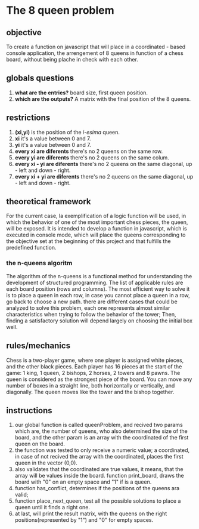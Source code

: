 # The 8 queen problem
## objective
To create a function on javascript that will place in a coordinated - based console application, the arrengement of 8 queens in function of a chess board, without being plache in check with each other.

## globals questions
1. __what are the entries?__
board size, first queen position.
2. __which are the outputs?__
A matrix with the final position of the 8 queens.

## restrictions
1. __(xi,yi)__ is the position of the _i-esima_ queen.
2. __xi__ it's a value between 0 and 7.
3. __yi__ it's a value between 0 and 7.
4. __every xi are diferents__ there's no 2 queens on the same row.
5. __every yi are diferents__ there's no 2 queens on the same colum.
6. __every xi - yi are diferents__ there's no 2 queens on the same diagonal, up - left and down - right.
7. __every xi + yi are diferents__ there's no 2 queens on the same diagonal, up - left and down - right.

## theoretical framework
For the current case, la exemplification of a logic function will be used, in which the behavior of one of the most important chess pieces, the queen, will be exposed.
It is intended to develop a function in javascript, which is executed in console mode, which will place the queens corresponding to the objective set at the beginning of this project and that fulfills the predefined function.

### the n-queens algoritm
The algorithm of the n-queens is a functional method for understanding the development of structured programming.
The list of applicable rules are each board position (rows and columns). The most efficient way to solve it is to place a queen in each row, in case you cannot place a queen in a row, go back to choose a new path.
there are different cases that could be analyzed to solve this problem, each one represents almost similar characteristics when trying to follow the behavior of the tower; Then, finding a satisfactory solution will depend largely on choosing the initial box well.

## rules/mechanics
Chess is a two-player game, where one player is assigned white pieces, and the other black pieces. Each player has 16 pieces at the start of the game: 1 king, 1 queen, 2 bishops, 2 horses, 2 towers and 8 pawns.
The queen is considered as the strongest piece of the board. You can move any number of boxes in a straight line, both horizontally or vertically, and diagonally. The queen moves like the tower and the bishop together.

## instructions
1. our global function is called queenProblem, and recived two params which are, the number of queens, who also determined the size of the board, and the other param is an array with the coordinated of the first queen on the board.
2. the function was tested to only receive a numeric value; a coordinated, in case of not recived the array with the coordinated, places the first queen in the vector (0,0).
3. also validates that the coordinated are true values, it means, that the array will be values inside the board.
function print_board, draws the board with "0" on an empty space and "1" if is a queen.
4. function has_conflict, determines if the positions of the queens ara valid; 
5. function place_next_queen, test all the possible solutions to place a queen until it finds a right one. 
6. at last, will print the result matrix, with the queens on the right positions(represented by "1") and "0" for empty spaces.
